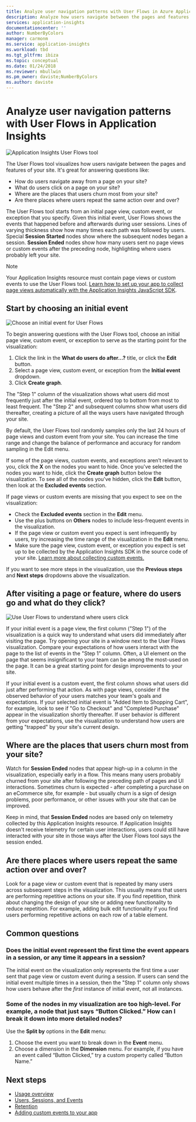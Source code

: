 ```yaml
---
title: Analyze user navigation patterns with User Flows in Azure Application Insights | Microsoft docs
description: Analyze how users navigate between the pages and features of your web app.
services: application-insights
documentationcenter: ''
author: NumberByColors
manager: carmonm
ms.service: application-insights
ms.workload: tbd
ms.tgt_pltfrm: ibiza
ms.topic: conceptual
ms.date: 01/24/2018
ms.reviewer: mbullwin
ms.pm_owner: daviste;NumberByColors
ms.author: daviste
---
```


# Analyze user navigation patterns with User Flows in Application Insights

![Application Insights User Flows tool](./media/usage-flows/00001-flows.png)

The User Flows tool visualizes how users navigate between the pages and features of your site. It's great for answering questions like:

* How do users navigate away from a page on your site?
* What do users click on a page on your site?
* Where are the places that users churn most from your site?
* Are there places where users repeat the same action over and over?

The User Flows tool starts from an initial page view, custom event, or exception that you specify. Given this initial event, User Flows shows the events that happened before and afterwards during user sessions. Lines of varying thickness show how many times each path was followed by users. Special **Session Started** nodes show where the subsequent nodes began a session. **Session Ended** nodes show how many users sent no page views or custom events after the preceding node, highlighting where users probably left your site.

> [!NOTE]
> Your Application Insights resource must contain page views or custom events to use the User Flows tool. [Learn how to set up your app to collect page views automatically with the Application Insights JavaScript SDK](../../azure-monitor/app/javascript.md).
>
>

## Start by choosing an initial event

![Choose an initial event for User Flows](./media/usage-flows/00002-flows-initial-event.png)

To begin answering questions with the User Flows tool, choose an initial page view, custom event, or exception to serve as the starting point for the visualization:

1. Click the link in the **What do users do after...?** title, or click the **Edit** button.
2. Select a page view, custom event, or exception from the **Initial event** dropdown.
3. Click **Create graph**.

The "Step 1" column of the visualization shows what users did most frequently just after the initial event, ordered top to bottom from most to least frequent. The "Step 2" and subsequent columns show what users did thereafter, creating a picture of all the ways users have navigated through your site.

By default, the User Flows tool randomly samples only the last 24 hours of page views and custom event from your site. You can increase the time range and change the balance of performance and accuracy for random sampling in the Edit menu.

If some of the page views, custom events, and exceptions aren’t relevant to you, click the **X** on the nodes you want to hide. Once you've selected the nodes you want to hide, click the **Create graph** button below the visualization. To see all of the nodes you've hidden, click the **Edit** button, then look at the **Excluded events** section.

If page views or custom events are missing that you expect to see on the visualization:

* Check the **Excluded events** section in the **Edit** menu.
* Use the plus buttons on **Others** nodes to include less-frequent events in the visualization.
* If the page view or custom event you expect is sent infrequently by users, try increasing the time range of the visualization in the **Edit** menu.
* Make sure the page view, custom event, or exception you expect is set up to be collected by the Application Insights SDK in the source code of your site. [Learn more about collecting custom events.](../../azure-monitor/app/api-custom-events-metrics.md)

If you want to see more steps in the visualization, use the **Previous steps** and **Next steps** dropdowns above the visualization.

## After visiting a page or feature, where do users go and what do they click?

![Use User Flows to understand where users click](./media/usage-flows/00003-flows-one-step.png)

If your initial event is a page view, the first column ("Step 1") of the visualization is a quick way to understand what users did immediately after visiting the page. Try opening your site in a window next to the User Flows visualization. Compare your expectations of how users interact with the page to the list of events in the "Step 1" column. Often, a UI element on the page that seems insignificant to your team can be among the most-used on the page. It can be a great starting point for design improvements to your site.

If your initial event is a custom event, the first column shows what users did just after performing that action. As with page views, consider if the observed behavior of your users matches your team's goals and expectations. If your selected initial event is "Added Item to Shopping Cart", for example, look to see if "Go to Checkout" and "Completed Purchase" appear in the visualization shortly thereafter. If user behavior is different from your expectations, use the visualization to understand how users are getting "trapped" by your site's current design.

## Where are the places that users churn most from your site?

Watch for **Session Ended** nodes that appear high-up in a column in the visualization, especially early in a flow. This means many users probably churned from your site after following the preceding path of pages and UI interactions. Sometimes churn is expected - after completing a purchase on an eCommerce site, for example - but usually churn is a sign of design problems, poor performance, or other issues with your site that can be improved.

Keep in mind, that **Session Ended** nodes are based only on telemetry collected by this Application Insights resource. If Application Insights doesn't receive telemetry for certain user interactions, users could still have interacted with your site in those ways after the User Flows tool says the session ended.

## Are there places where users repeat the same action over and over?

Look for a page view or custom event that is repeated by many users across subsequent steps in the visualization. This usually means that users are performing repetitive actions on your site. If you find repetition, think about changing the design of your site or adding new functionality to reduce repetition. For example, adding bulk edit functionality if you find users performing repetitive actions on each row of a table element.

## Common questions

### Does the initial event represent the first time the event appears in a session, or any time it appears in a session?

The initial event on the visualization only represents the first time a user sent that page view or custom event during a session. If users can send the initial event multiple times in a session, then the "Step 1" column only shows how users behave after the *first* instance of initial event, not all instances.

### Some of the nodes in my visualization are too high-level. For example, a node that just says “Button Clicked.” How can I break it down into more detailed nodes?

Use the **Split by** options in the **Edit** menu:

1. Choose the event you want to break down in the **Event** menu.
2. Choose a dimension in the **Dimension** menu. For example, if you have an event called “Button Clicked,” try a custom property called “Button Name.”

## Next steps

* [Usage overview](usage-overview.md)
* [Users, Sessions, and Events](usage-segmentation.md)
* [Retention](usage-retention.md)
* [Adding custom events to your app](../../azure-monitor/app/api-custom-events-metrics.md)